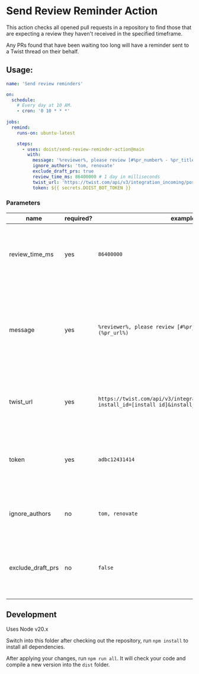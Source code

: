 # Send Review Reminder Action

This action checks all opened pull requests in a repository to find those that
are expecting a review they haven't received in the specified timeframe.

Any PRs found that have been waiting too long will have a reminder sent to a
Twist thread on their behalf.

## Usage:

```yaml
name: 'Send review reminders'

on:
  schedule:
    # Every day at 10 AM.
    - cron: '0 10 * * *'
      
jobs:
  remind:
    runs-on: ubuntu-latest

    steps:
      - uses: doist/send-review-reminder-action@main
        with:
          message: '%reviewer%, please review [#%pr_number% - %pr_title%](%pr_url%)'
          ignore_authors: 'tom, renovate'
          exclude_draft_prs: true
          review_time_ms: 86400000 # 1 day in milliseconds
          twist_url: 'https://twist.com/api/v3/integration_incoming/post_data?install_id=[install id]&install_token=[install token]'
          token: ${{ secrets.DOIST_BOT_TOKEN }}

```

### Parameters

|name|required?|example|description|
|----|---------|-------|-----------|
|review_time_ms|yes|`86400000`|The time in milliseconds a PR has to wait before a reminder will be sen, example is 24 hours|
|message|yes|`%reviewer%, please review [#%pr_number% - %pr_title%](%pr_url%)`|The reminder message to send, takes 4 parameters for string interpolation: `%reviewer%`, `%pr_number%`, `%pr_title%` and `%pr_url%`|
|twist_url|yes|`https://twist.com/api/v3/integration_incoming/post_data?install_id=[install id]&install_token=[install token]`|The installed integration url for posting a message to a Twist thread|
|token|yes|`adbc12431414`|The token for accessing the GitHub API to query the state of the PRs in a repo|
|ignore_authors|no|`tom, renovate`|Usernames of PR creators who's PRs will be ignored|
|exclude_draft_prs|no|`false`|Whether we should exclude draft PRs when checking reviews, defaults to false|

## Development

Uses Node v20.x

Switch into this folder after checking out the repository, run `npm install` to install all dependencies.

After applying your changes, run `npm run all`. It will check your code and compile a new version into the `dist` 
folder.
